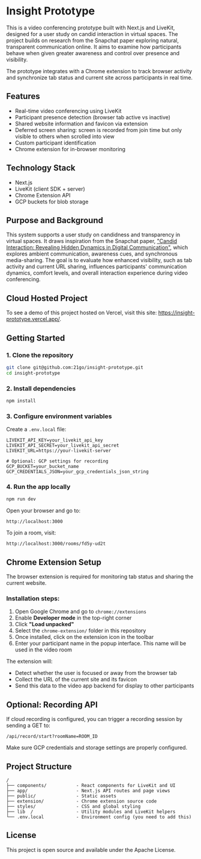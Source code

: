 # Insight Prototype

This is a video conferencing prototype built with Next.js and LiveKit, designed for a user study on candid interaction in virtual spaces. The project builds on research from the Snapchat paper exploring natural, transparent communication online. It aims to examine how participants behave when given greater awareness and control over presence and visibility.

The prototype integrates with a Chrome extension to track browser activity and synchronize tab status and current site across participants in real time.

## Features

- Real-time video conferencing using LiveKit
- Participant presence detection (browser tab active vs inactive)
- Shared website information and favicon via extension
- Deferred screen sharing: screen is recorded from join time but only visible to others when scrolled into view
- Custom participant identification
- Chrome extension for in-browser monitoring

## Technology Stack

- Next.js
- LiveKit (client SDK + server)
- Chrome Extension API
- GCP buckets for blob storage

## Purpose and Background

This system supports a user study on candidness and transparency in virtual spaces. It draws inspiration from the Snapchat paper, ["Candid Interaction: Revealing Hidden Dynamics in Digital Communication"](https://dl.acm.org/doi/10.1145/2807442.2807449), which explores ambient communication, awareness cues, and synchronous media-sharing. The goal is to evaluate how enhanced visibility, such as tab activity and current URL sharing, influences participants' communication dynamics, comfort levels, and overall interaction experience during video conferencing.

## Cloud Hosted Project
To see a demo of this project hosted on Vercel, visit this site: https://insight-prototype.vercel.app/.
## Getting Started

### 1. Clone the repository

```bash
git clone git@github.com:21go/insight-prototype.git
cd insight-prototype
```

### 2. Install dependencies

```bash
npm install
```

### 3. Configure environment variables

Create a `.env.local` file:

```env
LIVEKIT_API_KEY=your_livekit_api_key
LIVEKIT_API_SECRET=your_livekit_api_secret
LIVEKIT_URL=https://your-livekit-server

# Optional: GCP settings for recording
GCP_BUCKET=your_bucket_name
GCP_CREDENTIALS_JSON=your_gcp_credentials_json_string
```

### 4. Run the app locally

```bash
npm run dev
```

Open your browser and go to:

```
http://localhost:3000
```

To join a room, visit:

```
http://localhost:3000/rooms/fd5y-ud2t
```

## Chrome Extension Setup

The browser extension is required for monitoring tab status and sharing the current website.

### Installation steps:

1. Open Google Chrome and go to `chrome://extensions`
2. Enable **Developer mode** in the top-right corner
3. Click **"Load unpacked"**
4. Select the `chrome-extension/` folder in this repository
5. Once installed, click on the extension icon in the toolbar
6. Enter your participant name in the popup interface. This name will be used in the video room

The extension will:

- Detect whether the user is focused or away from the browser tab
- Collect the URL of the current site and its favicon
- Send this data to the video app backend for display to other participants

## Optional: Recording API

If cloud recording is configured, you can trigger a recording session by sending a GET to:

```
/api/record/start?roomName=ROOM_ID
```

Make sure GCP credentials and storage settings are properly configured.

## Project Structure

```
/
├── components/           - React components for LiveKit and UI
├── app/                  - Next.js API routes and page views
├── public/               - Static assets
├── extension/            - Chrome extension source code
├── styles/               - CSS and global styling
├── lib  /                - Utility modules and LiveKit helpers
└── .env.local            - Environment config (you need to add this)
```

## License

This project is open source and available under the Apache License.
